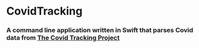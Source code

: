 # CovidTracking

### A command line application written in Swift that parses Covid data from [The Covid Tracking Project](https://covidtracking.com)
